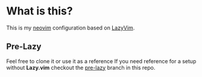 
# What is this?

This is my [neovim](https://neovim.io/) configuration based on [LazyVim](https://github.com/LazyVim/LazyVim).

## Pre-Lazy

Feel free to clone it or use it as a reference
If you need reference for a setup without **Lazy.vim** checkout the [pre-lazy](https://github.com/DrGGCoolman/nvim/tree/pre-lazy) branch in this repo.

